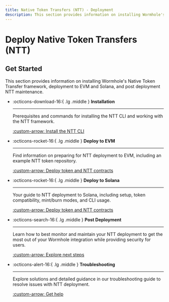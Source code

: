 ```yaml
---
title: Native Token Transfers (NTT) - Deployment
description: This section provides information on installing Wormhole's Native Token Transfer framework, deployment to EVM and Solana, and post deployment NTT maintenance.
---
```


# Deploy Native Token Transfers (NTT)

## Get Started

This section provides information on installing Wormhole's Native Token Transfer framework, deployment to EVM and Solana, and post deployment NTT maintenance.

<div class="grid cards" markdown>

-   :octicons-download-16:{ .lg .middle } **Installation**

    ---

    Prerequisites and commands for installing the NTT CLI and working with the NTT framework.

    [:custom-arrow: Install the NTT CLI](/docs/build/contract-integrations/native-token-transfers/deployment-process/installation/)

-   :octicons-rocket-16:{ .lg .middle } **Deploy to EVM**

    ---

    Find information on preparing for NTT deployment to EVM, including an example NTT token repository.

    [:custom-arrow: Deploy token and NTT contracts](/docs/build/contract-integrations/native-token-transfers/deployment-process/deploy-to-evm/)

-   :octicons-rocket-16:{ .lg .middle } **Deploy to Solana**

    ---

    Your guide to NTT deployment to Solana, including setup, token compatibility, mint/burn modes, and CLI usage.

    [:custom-arrow: Deploy token and NTT contracts](/docs/build/contract-integrations/native-token-transfers/deployment-process/deploy-to-solana/)

-   :octicons-search-16:{ .lg .middle } **Post Deployment**

    ---

    Learn how to best monitor and maintain your NTT deployment to get the most out of your Wormhole integration while providing security for users.

    [:custom-arrow: Explore next steps](/docs/build/contract-integrations/native-token-transfers/deployment-process/post-deployment/)

-   :octicons-alert-16:{ .lg .middle } **Troubleshooting**

    ---

    Explore solutions and detailed guidance in our troubleshooting guide to resolve issues with NTT deployment.

    [:custom-arrow: Get help](/docs/build/contract-integrations/native-token-transfers/deployment-process/troubleshooting/)

</div>
